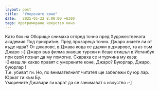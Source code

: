 ```yaml
---
layout: post
title:  "Уморените коне"
date:   2025-05-22 8:00:00 +0300
tags: програмиране изкуство кино
---
```

Като бях на Оборище снимаха отпред точно пред Художествената академия Под прикритие. 
Пред прозореца точно. Джаро знаете ли от къде идва? 
От джарове, в Джава кода се държи в джарове, та аз съм Джаро :-] 
Джаро във филма знаеше турски и беше отишъл в Истанбул при свой познат да му помогне. 
Скараха се и турчина му каза:  
-Знаеш ли какво правят с уморените коне, Джаро? Буюрлар, Джаро, буюрлар !    
Т.е. убиват ги. Но, по внимателният читател ще забележи бу юр лар. Юркат ги към Бу.  
Уморените Джавари ги карат да се занимават с изкуство :-]